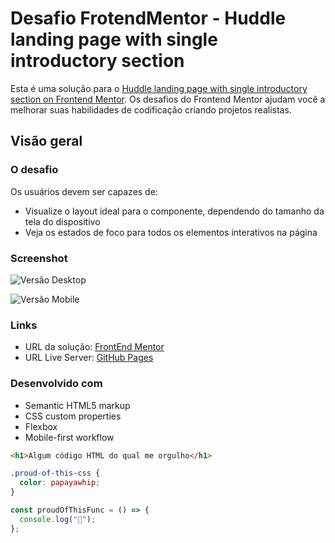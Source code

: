 # Desafio FrotendMentor - Huddle landing page with single introductory section

Esta é uma solução para o [Huddle landing page with single introductory section on Frontend Mentor](https://www.frontendmentor.io/challenges/huddle-landing-page-with-a-single-introductory-section-B_2Wvxgi0). Os desafios do Frontend Mentor ajudam você a melhorar suas habilidades de codificação criando projetos realistas.

## Visão geral

### O desafio

Os usuários devem ser capazes de:

- Visualize o layout ideal para o componente, dependendo do tamanho da tela do dispositivo
- Veja os estados de foco para todos os elementos interativos na página

### Screenshot

![Versão Desktop](https://cdn.discordapp.com/attachments/1031955969820852305/1038948162100006992/Screenshot_1.png)

![Versão Mobile](https://cdn.discordapp.com/attachments/1031955969820852305/1038948162422976692/Screenshot_2.png)

### Links

- URL da solução: [FrontEnd Mentor](https://your-solution-url.com)
- URL Live Server: [GitHub Pages](https://ryanwilll.github.io/Pagina_Inicial_Huddle/)

### Desenvolvido com

- Semantic HTML5 markup
- CSS custom properties
- Flexbox
- Mobile-first workflow

```html
<h1>Algum código HTML do qual me orgulho</h1>
```

```css
.proud-of-this-css {
  color: papayawhip;
}
```

```js
const proudOfThisFunc = () => {
  console.log("🎉");
};
```

